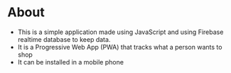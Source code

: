 # About
* This is a simple application made using JavaScript and using Firebase realtime database to keep data.
* It is a Progressive Web App (PWA) that tracks what a person wants to shop
* It can be installed in a mobile phone
